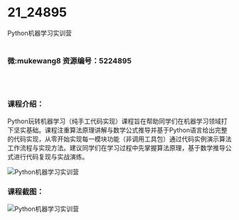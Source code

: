 # 21_24895
Python机器学习实训营
<br/></br>
<h3>微:mukewang8 资源编号：5224895</h3>
<br/></br>
<h3>课程介绍：</h3>
<p>Python玩转<a title="查看与 机器学习 相关的文章" target="_blank">机器学习</a>（纯手工代码实现）课程旨在帮助同学们在机器学习领域打下坚实基础。课程注重算法原理讲解与数学公式推导并基于Python语言给出完整的代码实现，从零开始实现每一模块功能（非调用工具包）通过代码实例演示算法工作流程与实现方法。建议同学们在学习过程中先掌握算法原理，基于数学推导公式进行代码复现与实战演练。</p>
<p><img src="https://www.ko996.com/wp-content/uploads/img/2022/06/1-95-300x198.png" alt="Python机器学习实训营"></p>
<div class="info-desc">
<h3>课程截图：</h3>
<p><img src="https://www.ko996.com/wp-content/uploads/img/2022/06/2-87.png" alt="Python机器学习实训营"></p>


			
</div>
